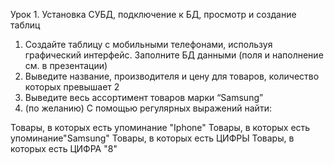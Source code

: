 Урок 1. Установка СУБД, подключение к БД, просмотр и создание таблиц
1. Создайте таблицу с мобильными телефонами, используя графический интерфейс. Заполните БД данными (поля и наполнение см. в презентации)
2. Выведите название, производителя и цену для товаров, количество которых превышает 2
3. Выведите весь ассортимент товаров марки “Samsung”
4. (по желанию) С помощью регулярных выражений найти:

Товары, в которых есть упоминание "Iphone"
Товары, в которых есть упоминание"Samsung"
Товары, в которых есть ЦИФРЫ
Товары, в которых есть ЦИФРА "8"